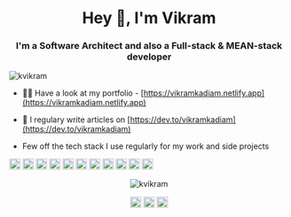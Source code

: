 <h1 align="center">Hey 👋, I'm Vikram</h1>
<h3 align="center">I'm a Software Architect and also a Full-stack & MEAN-stack developer</h3>
<p align="left"> <img src="https://komarev.com/ghpvc/?username=kvikram" alt="kvikram" /> </p>

- 👨‍💻 Have a look at my portfolio - [https://vikramkadiam.netlify.app](https://vikramkadiam.netlify.app)

- 📝 I regulary write articles on [https://dev.to/vikramkadiam](https://dev.to/vikramkadiam)

- Few off the tech stack I use regularly for my work and side projects

<p align="left"><img src="https://konpa.github.io/devicon/devicon.git/icons/angularjs/angularjs-original.svg" alt="angularjs" width="20" height="20"/> <img src="https://konpa.github.io/devicon/devicon.git/icons/bootstrap/bootstrap-plain.svg" alt="bootstrap" width="20" height="20"/> <img src="https://konpa.github.io/devicon/devicon.git/icons/d3js/d3js-original.svg" alt="d3js" width="20" height="20"/> <img src="https://konpa.github.io/devicon/devicon.git/icons/html5/html5-original-wordmark.svg" alt="html5" width="20" height="20"/> <img src="https://konpa.github.io/devicon/devicon.git/icons/java/java-original-wordmark.svg" alt="java" width="20" height="20"/> <img src="https://konpa.github.io/devicon/devicon.git/icons/javascript/javascript-original.svg" alt="javascript" width="20" height="20"/> <img src="https://konpa.github.io/devicon/devicon.git/icons/typescript/typescript-original.svg" alt="typescript" width="20" height="20"/> <img src="https://konpa.github.io/devicon/devicon.git/icons/mongodb/mongodb-original-wordmark.svg" alt="mongodb" width="20" height="20"/> <img src="https://konpa.github.io/devicon/devicon.git/icons/mysql/mysql-original-wordmark.svg" alt="mysql" width="20" height="20"/> <img src="https://konpa.github.io/devicon/devicon.git/icons/nodejs/nodejs-original-wordmark.svg" alt="nodejs" width="20" height="20"/> <img src="https://konpa.github.io/devicon/devicon.git/icons/oracle/oracle-original.svg" alt="oracle" width="20" height="20"/></p><p align="center"> <img src="https://github-readme-stats.vercel.app/api?username=kvikram&show_icons=true" alt="kvikram" /> </p>

<p align="center">
<a href="https://dev.to/vikramkadiam" target="blank"><img align="center" src="https://cdn.jsdelivr.net/npm/simple-icons@3.0.1/icons/dev-dot-to.svg" alt="vikramkadiam" height="20" width="20" /></a>
<a href="https://twitter.com/vikramkadiam" target="blank"><img align="center" src="https://cdn.jsdelivr.net/npm/simple-icons@3.0.1/icons/twitter.svg" alt="vikramkadiam" height="20" width="20" /></a>
<a href="https://linkedin.com/in/vikram-kadiam" target="blank"><img align="center" src="https://cdn.jsdelivr.net/npm/simple-icons@3.0.1/icons/linkedin.svg" alt="vikram-kadiam" height="20" width="20" /></a>
</p>
